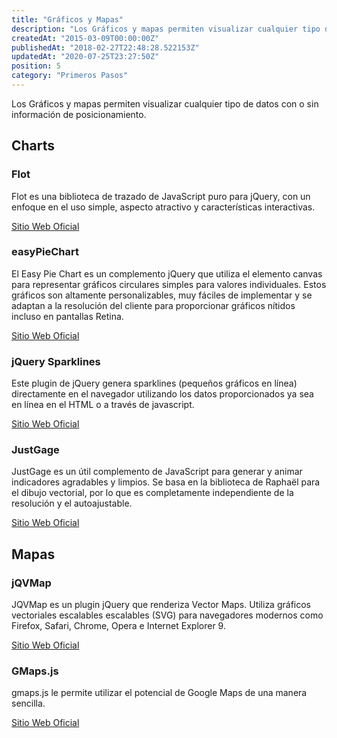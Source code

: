 ```yaml
---
title: "Gráficos y Mapas"
description: "Los Gráficos y mapas permiten visualizar cualquier tipo de datos con o sin información de posicionamiento."
createdAt: "2015-03-09T00:00:00Z"
publishedAt: "2018-02-27T22:48:28.522153Z"
updatedAt: "2020-07-25T23:27:50Z"
position: 5
category: "Primeros Pasos"
---
```


<docs-social-warning></docs-social-warning>

Los Gráficos y mapas permiten visualizar cualquier tipo de datos con o sin información de posicionamiento.

## Charts

### Flot

Flot es una biblioteca de trazado de JavaScript puro para jQuery, con un enfoque en el uso simple, aspecto atractivo y características interactivas.

[Sitio Web Oficial](https://github.com/flot/flot/)


### easyPieChart

El Easy Pie Chart es un complemento jQuery que utiliza el elemento canvas para representar gráficos circulares simples para valores individuales. Estos gráficos son altamente personalizables, muy fáciles de implementar y se adaptan a la resolución del cliente para proporcionar gráficos nítidos incluso en pantallas Retina.

[Sitio Web Oficial](https://github.com/rendro/easy-pie-chart)


### jQuery Sparklines

Este plugin de jQuery genera sparklines (pequeños gráficos en línea) directamente en el navegador utilizando los datos proporcionados ya sea en línea en el HTML o a través de javascript.

[Sitio Web Oficial](https://github.com/gwatts/jquery.sparkline/)


### JustGage

JustGage es un útil complemento de JavaScript para generar y animar indicadores agradables y limpios. Se basa en la biblioteca de Raphaël para el dibujo vectorial, por lo que es completamente independiente de la resolución y el autoajustable.

[Sitio Web Oficial](https://github.com/toorshia/justgage)


## Mapas

### jQVMap

JQVMap es un plugin jQuery que renderiza Vector Maps. Utiliza gráficos vectoriales escalables escalables (SVG) para navegadores modernos como Firefox, Safari, Chrome, Opera e Internet Explorer 9.

[Sitio Web Oficial](https://github.com/manifestinteractive/jqvmap)

### GMaps.js

gmaps.js le permite utilizar el potencial de Google Maps de una manera sencilla.

[Sitio Web Oficial](https://github.com/hpneo/gmaps)
